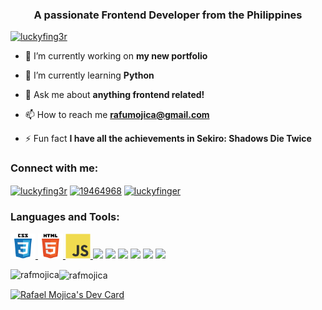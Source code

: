 <h3 align="center">A passionate Frontend Developer from the Philippines</h3>

<p align="left"> <a href="https://twitter.com/luckyfing3r" target="blank"><img src="https://img.shields.io/twitter/follow/luckyfing3r?logo=twitter&style=for-the-badge" alt="luckyfing3r" /></a> </p>

- 🔭 I’m currently working on **my new portfolio**

- 🌱 I’m currently learning **Python**

- 💬 Ask me about **anything frontend related!**

- 📫 How to reach me **rafumojica@gmail.com**

- ⚡ Fun fact **I have all the achievements in Sekiro: Shadows Die Twice**

<h3 align="left">Connect with me:</h3>
<p align="left">
<a href="https://twitter.com/luckyfing3r" target="blank"><img align="center" src="https://raw.githubusercontent.com/rahuldkjain/github-profile-readme-generator/master/src/images/icons/Social/twitter.svg" alt="luckyfing3r" height="30" width="40" /></a>
<a href="https://stackoverflow.com/users/19464968" target="blank"><img align="center" src="https://raw.githubusercontent.com/rahuldkjain/github-profile-readme-generator/master/src/images/icons/Social/stack-overflow.svg" alt="19464968" height="30" width="40" /></a>
<a href="https://www.youtube.com/c/luckyfinger" target="blank"><img align="center" src="https://raw.githubusercontent.com/rahuldkjain/github-profile-readme-generator/master/src/images/icons/Social/youtube.svg" alt="luckyfinger" height="30" width="40" /></a>
</p>

<h3 align="left">Languages and Tools:</h3>
<p align="left"> <a href="https://www.w3schools.com/css/" target="_blank" rel="noreferrer"> <img src="https://raw.githubusercontent.com/devicons/devicon/master/icons/css3/css3-original-wordmark.svg" alt="css3" width="40" height="40"/> </a> <a href="https://www.w3.org/html/" target="_blank" rel="noreferrer"> <img src="https://raw.githubusercontent.com/devicons/devicon/master/icons/html5/html5-original-wordmark.svg" alt="html5" width="40" height="40"/> </a> <a href="https://developer.mozilla.org/en-US/docs/Web/JavaScript" target="_blank" rel="noreferrer"> <img src="https://raw.githubusercontent.com/devicons/devicon/master/icons/javascript/javascript-original.svg" alt="javascript" width="40" height="40"/> </a> <img src="https://user-images.githubusercontent.com/42747200/46140125-da084900-c26d-11e8-8ea7-c45ae6306309.png" height="40" /> <img src="https://upload.wikimedia.org/wikipedia/commons/thumb/a/a7/React-icon.svg/2300px-React-icon.svg.png" height="40" /> <img src="https://www.datocms-assets.com/75941/1657707878-nextjs_logo.png" height="40" /> <img src="https://upload.wikimedia.org/wikipedia/commons/thumb/c/cf/Firebase_icon.svg/2048px-Firebase_icon.svg.png" height="40" /> <img src="https://static-00.iconduck.com/assets.00/tailwind-css-icon-2048x1229-u8dzt4uh.png" height="40" /> <img src="https://cdn-icons-png.flaticon.com/512/5968/5968358.png" height="40" /> </p>

<p><img align="left" src="https://github-readme-stats.vercel.app/api/top-langs?username=rafmojica&show_icons=true&locale=en&layout=compact" alt="rafmojica" /></p>

<p><img align="center" src="https://github-readme-streak-stats.herokuapp.com/?user=rafmojica&" alt="rafmojica" /></p>

<a href="https://app.daily.dev/rafmojica"><img src="https://api.daily.dev/devcards/48159423a185413a8d27923837ad096e.png?r=hwk" width="400" alt="Rafael Mojica's Dev Card"/></a>
